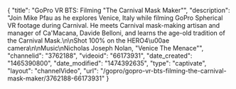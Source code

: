{
    "title": "GoPro VR BTS: Filming \"The Carnival Mask Maker\"",
    "description": "Join Mike Pfau as he explores Venice, Italy while filming GoPro Spherical VR footage during Carnival. He meets Carnival mask-making artisan and manager of Ca'Macana, Davide Belloni, and learns the age-old tradition of the Carnival Mask.\n\nShot 100% on the HERO4\u00ae camera\n\nMusic\nNicholas Joseph Nolan, \"Venice The Menace\"",
    "channelid": "3762188",
    "videoid": "66173931",
    "date_created": "1465390800",
    "date_modified": "1474392635",
    "type": "captivate",
    "layout": "channelVideo",
    "url": "\/gopro\/gopro-vr-bts-filming-the-carnival-mask-maker\/3762188-66173931"
}